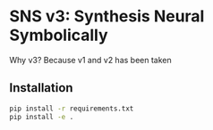 # SNS v3: Synthesis Neural Symbolically
Why v3? Because v1 and v2 has been taken


## Installation
```bash
pip install -r requirements.txt
pip install -e .
```